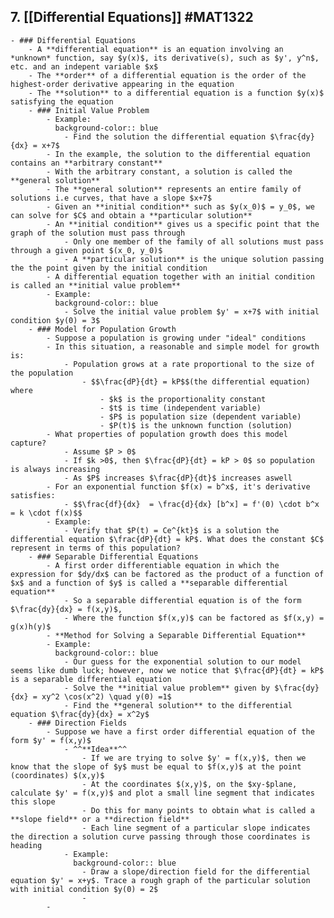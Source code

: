 ## 7. [[Differential Equations]] #MAT1322
	- ### Differential Equations
		- A **differential equation** is an equation involving an *unknown* function, say $y(x)$, its derivative(s), such as $y', y^n$, etc. and an indepent variable $x$
		- The **order** of a differential equation is the order of the highest-order derivative appearing in the equation
		- The **solution** to a differential equation is a function $y(x)$ satisfying the equation
		- ### Initial Value Problem
			- Example:
			  background-color:: blue
				- Find the solution the differential equation $\frac{dy}{dx} = x+7$
			- In the example, the solution to the differential equation contains an **arbitrary constant**
			- With the arbitrary constant, a solution is called the **general solution**
			- The **general solution** represents an entire family of solutions i.e curves, that have a slope $x+7$
			- Given an **initial condition** such as $y(x_0)$ = y_0$, we can solve for $C$ and obtain a **particular solution**
			- An **initial condition** gives us a specific point that the graph of the solution must pass through
				- Only one member of the family of all solutions must pass through a given point $(x_0, y_0)$
				- A **particular solution** is the unique solution passing the the point given by the initial condition
			- A differential equation together with an initial condition is called an **initial value problem**
			- Example:
			  background-color:: blue
				- Solve the initial value problem $y' = x+7$ with initial condition $y(0) = 3$
		- ### Model for Population Growth
			- Suppose a population is growing under "ideal" conditions
			- In this situation, a reasonable and simple model for growth is:
				- Population grows at a rate proportional to the size of the population
					- $$\frac{dP}{dt} = kP$$(the differential equation) where
						- $k$ is the proportionality constant
						- $t$ is time (independent variable)
						- $P$ is population size (dependent variable)
						- $P(t)$ is the unknown function (solution)
			- What properties of population growth does this model capture?
				- Assume $P > 0$
				- If $k >0$, then $\frac{dP}{dt} = kP > 0$ so population is always increasing
				- As $P$ increases $\frac{dP}{dt}$ increases aswell
			- For an exponential function $f(x) = b^x$, it's derivative satisfies:
				- $$\frac{df}{dx}  = \frac{d}{dx} [b^x] = f'(0) \cdot b^x = k \cdot f(x)$$
			- Example:
				- Verify that $P(t) = Ce^{kt}$ is a solution the differential equation $\frac{dP}{dt} = kP$. What does the constant $C$ represent in terms of this population?
		- ### Separable Differential Equations
			- A first order differentiable equation in which the expression for $dy/dx$ can be factored as the product of a function of $x$ and a function of $y$ is called a **separable differential equation**
				- So a separable differential equation is of the form $\frac{dy}{dx} = f(x,y)$,
				- Where the function $f(x,y)$ can be factored as $f(x,y) = g(x)h(y)$
			- **Method for Solving a Separable Differential Equation**
			- Example:
			  background-color:: blue
				- Our guess for the exponential solution to our model seems like dumb luck; however, now we notice that $\frac{dP}{dt} = kP$ is a separable differential equation
				- Solve the **initial value problem** given by $\frac{dy}{dx} = xy^2 \cos(x^2) \quad y(0) =1$
				- Find the **general solution** to the differential equation $\frac{dy}{dx} = x^2y$
		- ### Direction Fields
			- Suppose we have a first order differential equation of the form $y' = f(x,y)$
				- ^^**Idea**^^
					- If we are trying to solve $y' = f(x,y)$, then we know that the slope of $y$ must be equal to $f(x,y)$ at the point (coordinates) $(x,y)$
					- At the coordinates $(x,y)$, on the $xy-$plane, calculate $y' = f(x,y)$ and plot a small line segment that indicates this slope
					- Do this for many points to obtain what is called a **slope field** or a **direction field**
					- Each line segment of a particular slope indicates the direction a solution curve passing through those coordinates is heading
				- Example:
				  background-color:: blue
					- Draw a slope/direction field for the differential equation $y' = x+y$. Trace a rough graph of the particular solution with initial condition $y(0) = 2$
					-
			-